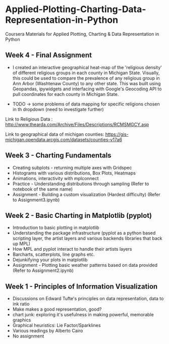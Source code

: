 # Applied-Plotting-Charting-Data-Representation-in-Python
Coursera Materials for Applied Plotting, Charting &amp; Data Representation in Python 


## Week 4 - Final Assignment
- I created an interactive geographical heat-map of the 'religious density' of different religious groups in each county in Michigan State. Visually, this could be used to compare the prevalence of any religious group in Ann Arbor (Washtenaw County) to any other state. This was built using Geopandas, ipywidgets and interfacing with Google's Geocoding API to pull coordinates for each county in Michigan State. 

- TODO -> some problems of data mapping for specific religions chosen in th dropdown (need to investigate further)

Link to Religious Data : http://www.thearda.com/Archive/Files/Descriptions/RCMSMGCY.asp

Link to geographical data of michigan counties: https://gis-michigan.opendata.arcgis.com/datasets/counties-v17a6

## Week 3 - Charting Fundamentals 
- Creating subplots - returning multiple axes with Gridspec
- Histograms with various distributions, Box Plots, Heatmaps
- Animations, interactivity with mplconnect
- Practice - Understanding distributions through sampling (Refer to notebook of the same name)
- Assignment - Building a custom visualization (Hardest difficulty) (Refer to Assignment3.ipynb)

## Week 2 - Basic Charting in Matplotlib (pyplot)
- Introduction to basic plotting in matplotlib
- Understanding the package infrastructure (pyplot as a python based scripting layer, the artist layers and various backends libraries that back up MPL) 
- How MPL and pyplot interact to handle their artists layers 
- Barcharts, scatterplots, line graphs etc. 
- Dejunkifying your plots in matplotlib 
- Assignment - Plotting basic weather patterns based on data provided (Refer to Assignment2.ipynb)

## Week 1 - Principles of Information Visualization
- Discussions on Edward Tufte's principles on data representation, data to ink ratio
- Make makes a good representation, good? 
- chart junk: exploring it's usefulness in making powerful, memorable graphics 
- Graphical heuristics: Lie Factor/Sparklines
- Various readings by Alberto Cairo 
- No assignment
